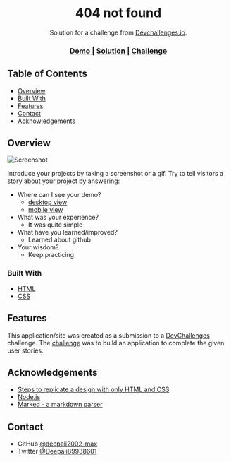<!-- Please update value in the {}  -->

<h1 align="center">404 not found</h1>

<div align="center">
   Solution for a challenge from  <a href="http://devchallenges.io" target="_blank">Devchallenges.io</a>.
</div>

<div align="center">
  <h3>
    <a href="https://user-images.githubusercontent.com/72861787/123385319-071aef00-d5b3-11eb-8709-7dc6e9f87154.png">
      Demo
    </a>
    <span> | </span>
    <a href="https://github.com/deepali2002-max/web-development/blob/main/code.html">
      Solution
    </a>
    <span> | </span>
    <a href="https://devchallenges.io/challenges/wBunSb7FPrIepJZAg0sY">
      Challenge
    </a>
  </h3>
</div>

<!-- TABLE OF CONTENTS -->

## Table of Contents

- [Overview](#overview)
- [Built With](#built-with)
- [Features](#features)
- [Contact](#contact)
- [Acknowledgements](#acknowledgements)

<!-- OVERVIEW -->

## Overview

![Screenshot](https://user-images.githubusercontent.com/72861787/123385319-071aef00-d5b3-11eb-8709-7dc6e9f87154.png)

Introduce your projects by taking a screenshot or a gif. Try to tell visitors a story about your project by answering:

- Where can I see your demo?
  - <a href="https://user-images.githubusercontent.com/72861787/123385319-071aef00-d5b3-11eb-8709-7dc6e9f87154.png">
      desktop view
    </a>
  - <a href="https://user-images.githubusercontent.com/72861787/123386894-c328e980-d5b4-11eb-96e3-4a3d750d8a31.png">
      mobile view
    </a>
- What was your experience?
  - It was quite simple 
- What have you learned/improved?
  - Learned about github
- Your wisdom?
  - Keep practicing

### Built With

<!-- This section should list any major frameworks that you built your project using. Here are a few examples.-->

- [HTML](https://www.w3schools.com/html/)
- [CSS](https://www.w3schools.com/Css/)

## Features

<!-- List the features of your application or follow the template. Don't share the figma file here :) -->

This application/site was created as a submission to a [DevChallenges](https://devchallenges.io/challenges) challenge. The [challenge](https://devchallenges.io/challenges/wBunSb7FPrIepJZAg0sY) was to build an application to complete the given user stories.


## Acknowledgements

<!-- This section should list any articles or add-ons/plugins that helps you to complete the project. This is optional but it will help you in the future. For exmpale -->

- [Steps to replicate a design with only HTML and CSS](https://devchallenges-blogs.web.app/how-to-replicate-design/)
- [Node.js](https://nodejs.org/)
- [Marked - a markdown parser](https://github.com/chjj/marked)

## Contact
- GitHub [@deepali2002-max](https://github.com/deepali2002-max)
- Twitter [@Deepali89938601](https://twitter.com/Deepali89938601?s=08)

